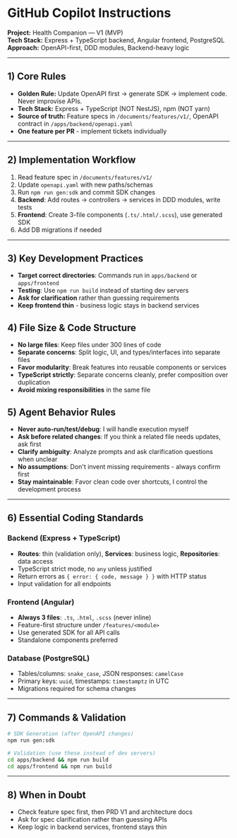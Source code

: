 # GitHub Copilot Instructions

**Project:** Health Companion — V1 (MVP)  
**Tech Stack:** Express + TypeScript backend, Angular frontend, PostgreSQL  
**Approach:** OpenAPI-first, DDD modules, Backend-heavy logic

---

## 1) Core Rules

- **Golden Rule:** Update OpenAPI first → generate SDK → implement code. Never improvise APIs.
- **Tech Stack:** Express + TypeScript (NOT NestJS), npm (NOT yarn)
- **Source of truth:** Feature specs in `/documents/features/v1/`, OpenAPI contract in `/apps/backend/openapi.yaml`
- **One feature per PR** - implement tickets individually

---

## 2) Implementation Workflow

1. Read feature spec in `/documents/features/v1/`
2. Update `openapi.yaml` with new paths/schemas
3. Run `npm run gen:sdk` and commit SDK changes
4. **Backend**: Add routes → controllers → services in DDD modules, write tests
5. **Frontend**: Create 3-file components (`.ts/.html/.scss`), use generated SDK
6. Add DB migrations if needed

---

## 3) Key Development Practices

- **Target correct directories**: Commands run in `apps/backend` or `apps/frontend`
- **Testing**: Use `npm run build` instead of starting dev servers
- **Ask for clarification** rather than guessing requirements
- **Keep frontend thin** - business logic stays in backend services

## 4) File Size & Code Structure

- **No large files**: Keep files under 300 lines of code
- **Separate concerns**: Split logic, UI, and types/interfaces into separate files
- **Favor modularity**: Break features into reusable components or services
- **TypeScript strictly**: Separate concerns cleanly, prefer composition over duplication
- **Avoid mixing responsibilities** in the same file

## 5) Agent Behavior Rules

- **Never auto-run/test/debug**: I will handle execution myself
- **Ask before related changes**: If you think a related file needs updates, ask first
- **Clarify ambiguity**: Analyze prompts and ask clarification questions when unclear
- **No assumptions**: Don't invent missing requirements - always confirm first
- **Stay maintainable**: Favor clean code over shortcuts, I control the development process

---

## 6) Essential Coding Standards

### Backend (Express + TypeScript)

- **Routes**: thin (validation only), **Services**: business logic, **Repositories**: data access
- TypeScript strict mode, no `any` unless justified
- Return errors as `{ error: { code, message } }` with HTTP status
- Input validation for all endpoints

### Frontend (Angular)

- **Always 3 files**: `.ts`, `.html`, `.scss` (never inline)
- Feature-first structure under `/features/<module>`
- Use generated SDK for all API calls
- Standalone components preferred

### Database (PostgreSQL)

- Tables/columns: `snake_case`, JSON responses: `camelCase`
- Primary keys: `uuid`, timestamps: `timestamptz` in UTC
- Migrations required for schema changes

---

## 7) Commands & Validation

```bash
# SDK Generation (after OpenAPI changes)
npm run gen:sdk

# Validation (use these instead of dev servers)
cd apps/backend && npm run build
cd apps/frontend && npm run build
```

---

## 8) When in Doubt

- Check feature spec first, then PRD V1 and architecture docs
- Ask for spec clarification rather than guessing APIs
- Keep logic in backend services, frontend stays thin
